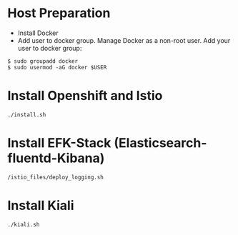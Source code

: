 # Host Preparation

- Install Docker
- Add user to docker group. Manage Docker as a non-root user. Add your user to docker group:

```
$ sudo groupadd docker
$ sudo usermod -aG docker $USER
```

# Install Openshift and Istio

```
./install.sh
```


# Install EFK-Stack (Elasticsearch-fluentd-Kibana)

```
/istio_files/deploy_logging.sh
```

# Install Kiali

```
./kiali.sh
```